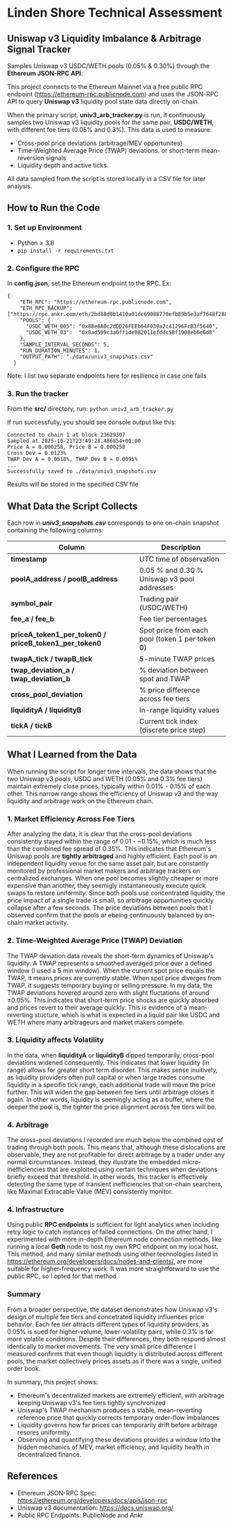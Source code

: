 # Linden Shore Technical Assessment

## Uniswap v3 Liquidity Imbalance & Arbitrage Signal Tracker

Samples Uniswap v3 USDC/WETH pools (0.05% & 0.30%) through the **Ethereum JSON-RPC API**.

This project connects to the Ethereum Mainnet via a free public RPC endpoint (https://ethereum-rpc.publicnode.com) and uses the JSON-RPC API to query **Uniswap v3** liquidity pool state data directly on-chain.

When the primary script, **univ3_arb_tracker.py** is run, it continuously samples two Uniswap v3 liquidity pools for the same pair, **USDC/WETH**, with different fee tiers (0.05% and 0.3%). This data is used to measure:
- Cross-pool price deviations (arbitrage/MEV opportunites)
- Time-Weighted Average Price (TWAP) deviations. or short-term mean-reversion signals
- Liquidity depth and active ticks.

All data sampled from the script is stored locally in a CSV file for later analysis.

## How to Run the Code

### 1. Set up Environment
- Python ≥ 3.8
- ```pip install -r requirements.txt```

### 2. Configure the RPC
In **config.json**, set the Ethereum endpoint to the RPC.
Ex:
```
{
    "ETH_RPC": "https://ethereum-rpc.publicnode.com",
    "ETH_RPC_BACKUP": ["https://rpc.ankr.com/eth/2bd88d0b1410a01dc69088770efb89b5e3af7648f2882ae7c5abcd01e1f63483"],
    "POOLS": {
      "USDC_WETH_005": "0x88e6A0c2dDD26FEEb64F039a2c41296FcB3f5640",
      "USDC_WETH_03":  "0x8ad599c3a0ff1de082011efddc58f1908eb6e6d8"
    },
    "SAMPLE_INTERVAL_SECONDS": 5,
    "RUN_DURATION_MINUTES": 1,
    "OUTPUT_PATH": "./data/univ3_snapshots.csv"
  }
```
Note: I list two separate endpoints here for resilience in case one fails

### 3. Run the tracker
From the **src/** directory, run:
```python univ3_arb_tracker.py```

If run successfully, you should see console output like this:
```
Connected to chain 1 at block 23629307
Sampled at 2025-10-21T23:49:28.486854+00:00
Price A = 0.000258, Price B = 0.000258
Cross Dev = 0.0123%
TWAP Dev A = 0.0518%, TWAP Dev B = 0.0095%
...
Successfully saved to ./data/univ3_snapshots.csv
```

Results will be stored in the specified CSV file


## What Data the Script Collects
Each row in ***univ3_snapshots.csv*** corresponds to one on-chain snapshot containing the following columns:

| Column                                                  | Description                                     |
| ------------------------------------------------------- | ----------------------------------------------- |
| **timestamp**                                           | UTC time of observation                         |
| **poolA_address / poolB_address**                       | 0.05 % and 0.30 % Uniswap v3 pool addresses     |
| **symbol_pair**                                         | Trading pair (USDC/WETH)                        |
| **fee_a / fee_b**                                       | Fee tier percentages                            |
| **priceA_token1_per_token0 / priceB_token1_per_token0** | Spot price from each pool (token 1 per token 0) |
| **twapA_tick / twapB_tick**                             | 5-minute TWAP prices                            |
| **twap_deviation_a / twap_deviation_b**                 | % deviation between spot and TWAP               |
| **cross_pool_deviation**                                | % price difference across fee tiers             |
| **liquidityA / liquidityB**                             | In-range liquidity values                       |
| **tickA / tickB**                                       | Current tick index (discrete price step)        |

## What I Learned from the Data
When running the script for longer time intervals, the data shows that the two Uniswap v3 pools, USDC and WETH (0.05% and 0.3% fee tiers) maintain extremely close prices, typically within 0.01% - 0.15% of each other. This narrow range shows the efficiency of Uniswap v3 and the way liquidity and arbitrage work on the Ethereum chain.

### 1. Market Efficiency Across Fee Tiers
After analyzing the data, it is clear that the cross-pool deviations consistently stayed within the range of 0.01 - ~0.15%, which is much less than the combined fee spread of 0.35%. This indicates that Ethereum's Uniswap pools are **tightly arbitraged** and highly efficient. Each pool is an independent liquidity venue for the same asset pair, but are constantly monitored by professional market makers and arbitrage trackers on centralized exchanges. When one pool becomes slightly cheaper or more expensive than another, they seemigly instantaneously execute quick swaps to restore uniformity. Since both pools use concentrated liquidity, the price impact of a single trade is small, so arbitrage opportunities quickly collapse after a few seconds. The price deviations between pools that I observed confirm that the pools ar ebeing continuously balanced by on-chain market activity. 

### 2. Time-Weighted Average Price (TWAP) Deviation
The TWAP deviation data reveals the short-term dynamics of Uniswap's liquidity. A TWAP represents a smoothed averaged price over a defined window (I used a 5 min window). When the current spot price equals the TWAP, it means prices are currently stable. When spot price diverges from TWAP, it suggests temporary buying or selling pressure. In my data, the TWAP deviations hovered around zero with slight fluctations of around $\pm$0.05%. This indicates that short-term price shocks are quickly absorbed and prices revert to their average quickly. This is evidence of a mean-reverting stucture, which is what is expected in a liquid pair like USDC and WETH where many arbitrageurs and market makers compete. 

### 3. Liquidity affects Volatility
In the data, when **liquidityA** or **liquidityB** dipped temporarily, cross-pool deviations widened consequently. This indicates that lower liquidity (in range) allows for greater short term disorder. This makes sense inuitively, as liquidity providers often pull capital or when large trades consume liquidity in a specific tick range, each additional trade will move the price further. This will widen the gap between fee tiers until arbitrage closes it again. In other words, liquidity is seemingly acting as a buffer, where the deeper the pool is, the tighter the price alignment across fee tiers will be. 

### 4. Arbitrage
The cross-pool deviations I recorded are much below the combined cost of trading through both pools. This means that, although these dislocations are observable, they are not profitable for direct arbitrage by a trader under any normal circumstances. Instead, they illustrate the embedded micro-inefficiencies that are exploited using certain techniques when deviations briefly exceed that threshold. In other words, this tracker is effectively detecting the same type of transient inefficiencies that on-chain searchers, like Maximal Extracable Value (MEV) consistently monitor. 

### 4. Infrastructure
Using public **RPC endpoints** is sufficient for light analytics when including retry logic to catch instances of failed connections. On the other hand, I experimented with more in-depth Ethereum node connection methods, like running a local **Geth** node to host my own RPC endpoint on my local host. This method, and many similar methods using other technologies listed in https://ethereum.org/developers/docs/nodes-and-clients/, are more suitable for higher-frequency work. It was more straightforward to use the public RPC, so I opted for that method.

### Summary
From a broader perspective, the dataset demonstrates how Uniswap v3's design of multiple fee tiers and concetrated liquidity influences price behavior. Each fee tier attracts different types of liquidity providers, as 0.05% is sued for higher-volume, lower-volatility pairs, while 0.3% is for more volatile conditions. Despite their differences, they both respond almost identically to market movements. The very small price difference I measured confirms that even though liquidity is distributed across different pools, the market collectively prices assets as if there was a single, unified order book.

In summary, this project shows:
- Ethereum's decentralized markets are extremely efficient, with arbitrage keeping Uniswap v3's fee tiers tightly synchronized
- Uniswap's TWAP mechanism produces a stable, mean-reverting reference price that quickly corrects temporary order-flow imbalances
- Liquidity governs how far prices can temporarily drift before arbitrage resores uniformity.
- Observing and quantifying these deviations provides a window into the hidden mechanics of MEV, market efficiency, and liquidity health in decentralized finance. 

## References
- Ethereum JSON-RPC Spec: https://ethereum.org/developers/docs/apis/json-rpc
- Uniswap v3 documentation: https://docs.uniswap.org/
- Public RPC Endpoints: PublicNode and Ankr

  






